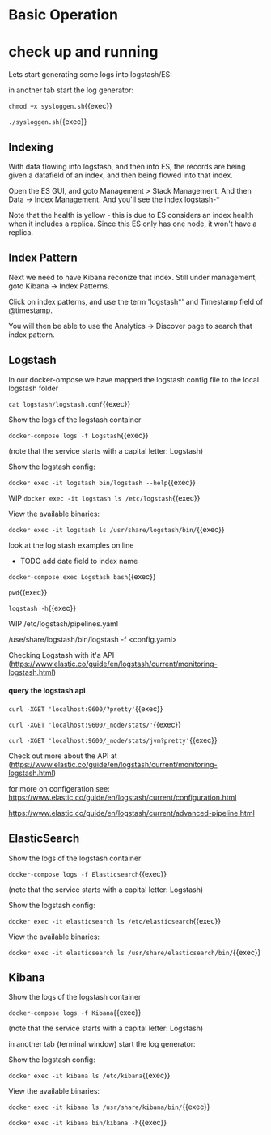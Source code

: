 # Basic Operation


# check up and running

Lets start generating some logs into logstash/ES:

in another tab  start the log generator:

`chmod +x sysloggen.sh`{{exec}}

`./sysloggen.sh`{{exec}}

## Indexing

With data flowing into logstash, and then into ES, the records are being given a datafield of an index, and then being flowed into that index.

Open the ES GUI, and goto Management > Stack Management. And then Data -> Index Management. And you'll see the index logstash-*

Note that the health is yellow - this is due to ES considers an index health when it includes a replica. Since this ES only has one node, it won't have a replica.

## Index Pattern

Next we need to have Kibana reconize that index. Still under management, goto Kibana -> Index Patterns.

Click on index patterns, and use the term 'logstash*' and Timestamp field of @timestamp.

You will then be able to use the Analytics -> Discover page to search that index pattern.  





## Logstash

In our docker-ompose we have mapped the logstash config file  to the local logstash folder

`cat logstash/logstash.conf`{{exec}}

Show the logs of the logstash container

`docker-compose logs -f Logstash`{{exec}}

(note that the service starts with a capital letter: Logstash)

Show the logstash config:

`docker exec -it logstash bin/logstash --help`{{exec}}

WIP `docker exec -it logstash ls /etc/logstash`{{exec}}

View the available binaries:

`docker exec -it logstash ls /usr/share/logstash/bin/`{{exec}}

look at the log stash examples on line

- TODO add date field to index name

`docker-compose exec Logstash bash`{{exec}}

`pwd`{{exec}}

`logstash -h`{{exec}}

WIP /etc/logstash/pipelines.yaml

/use/share/logstash/bin/logstash -f <config.yaml>

Checking Logstash with it'a API (https://www.elastic.co/guide/en/logstash/current/monitoring-logstash.html)


#### query the logstash api

`curl -XGET 'localhost:9600/?pretty'`{{exec}}

`curl -XGET 'localhost:9600/_node/stats/'`{{exec}}

`curl -XGET 'localhost:9600/_node/stats/jvm?pretty'`{{exec}}

Check out more about the API  at (https://www.elastic.co/guide/en/logstash/current/monitoring-logstash.html)



for more on configeration see: https://www.elastic.co/guide/en/logstash/current/configuration.html

https://www.elastic.co/guide/en/logstash/current/advanced-pipeline.html




## ElasticSearch

Show the logs of the logstash container

`docker-compose logs -f Elasticsearch`{{exec}}

(note that the service starts with a capital letter: Logstash)

Show the logstash config:

`docker exec -it elasticsearch ls /etc/elasticsearch`{{exec}}

View the available binaries:

`docker exec -it elasticsearch ls /usr/share/elasticsearch/bin/`{{exec}}


## Kibana


Show the logs of the logstash container

`docker-compose logs -f Kibana`{{exec}}

(note that the service starts with a capital letter: Logstash)

in another tab (terminal window) start the log generator:

Show the logstash config:

`docker exec -it kibana ls /etc/kibana`{{exec}}

View the available binaries:

`docker exec -it kibana ls /usr/share/kibana/bin/`{{exec}}

`docker exec -it kibana bin/kibana -h`{{exec}}

